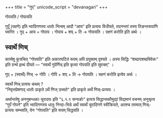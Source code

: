 +++
title = "गुप्"
unicode_script = "devanagari"
+++

गोपयति / गोपायति

गुपूँ (रक्षणे) इति भ्वादिगणस्य धातोः नित्यम् आदौ “आय” इति प्रत्ययः विधीयते, तदनन्तरं तस्य तिङन्तरूपाणि भवन्ति ।  गुप् + आय = गोपाय । गोपाय + शप् + ति → गोपायति । रक्षणं करोति इति अर्थः ।

## स्वार्थे णिच्
काव्येषु कुत्रचित् “गोपयति” इति अकारघटितं रूपम् अपि प्रयुक्तम् दृश्यते । अस्य सिद्धिः “शब्दापशब्दविवेकः” इति ग्रन्थे इत्थं दीयते — "स्वार्थे गुपेर्णिच् इति कृत्वा गोपयति इति सुवचम्" ।

गुप् + (स्वार्थे) णिच् → गोपि । गोपि + शप् + ति → गोपयति । रक्षणं करोति इत्येव अर्थः ।

स्वार्थे णिच् प्रत्ययः कथम् ?  
"निवृत्तप्रेषणाद् धातोः प्राकृते ऽर्थे णिज् उच्यते" इति प्राकृते अर्थे णिच्-प्रत्ययः ।

अर्थान्तरेषु अननुबन्धकाः चुरादयः इति "६.१.९ सन्यङोः" इत्यत्र सिद्धान्तकौमुद्यां विद्यमानं वचनम् अनुसृत्य “गुपँ गोपने” इति भ्वादिगणस्य धातुः निन्दा-भिन्ने अर्थे स्वार्थे चुरादिगणे स्वीक्रियते, अतश्च तस्मात् णिच्-प्रत्ययः सम्भवति, येन “गोपयति” इति रूपम् सिद्ध्यति । 
